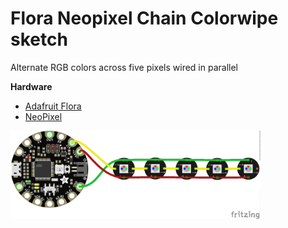 # Flora Neopixel Chain Colorwipe sketch

Alternate RGB colors across five pixels wired in parallel 

**Hardware**
- [Adafruit Flora](https://www.adafruit.com/product/659)
- [NeoPixel](https://www.adafruit.com/product/1559)

<img src="./flora_neopixel_chain_colorwipe_bb.png?raw=true" width="400" alt="circuit diagram">
